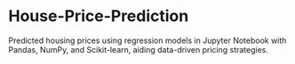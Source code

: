 # House-Price-Prediction
Predicted housing prices using regression models in Jupyter Notebook with Pandas, NumPy, and Scikit-learn, aiding data-driven pricing strategies.
